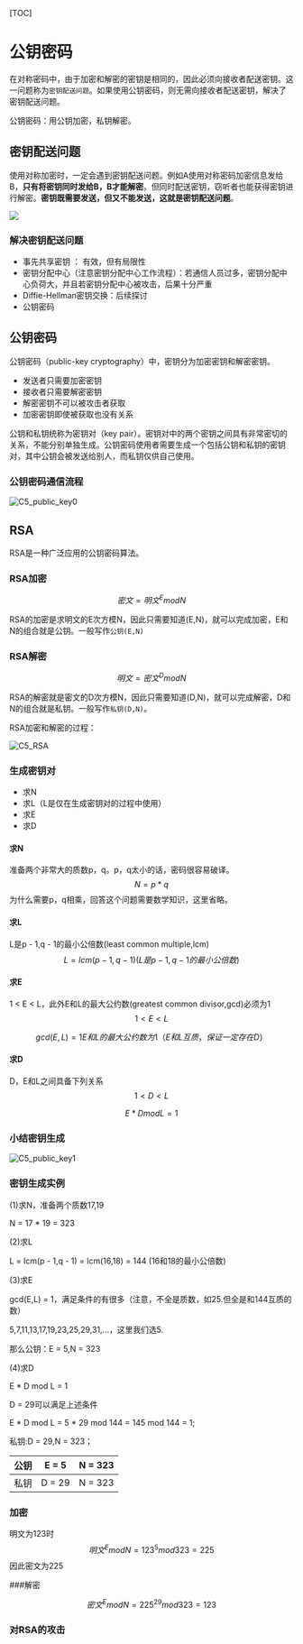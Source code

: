 [TOC]

# 公钥密码

在对称密码中，由于加密和解密的密钥是相同的，因此必须向接收者配送密钥。这一问题称为`密钥配送问题`。如果使用公钥密码，则无需向接收者配送密钥，解决了密钥配送问题。

公钥密码：用公钥加密，私钥解密。



## 密钥配送问题

使用对称加密时，一定会遇到密钥配送问题。例如A使用对称密码加密信息发给B，**只有将密钥同时发给B，B才能解密**。但同时配送密钥，窃听者也能获得密钥进行解密。**密钥既需要发送，但又不能发送，这就是密钥配送问题**。

![](image/C5_key_distrubution.png)

### 解决密钥配送问题

* 事先共享密钥 ： 有效，但有局限性
* 密钥分配中心（注意密钥分配中心工作流程）：若通信人员过多，密钥分配中心负荷大，并且若密钥分配中心被攻击，后果十分严重
* Diffie-Hellman密钥交换：后续探讨
* 公钥密码



## 公钥密码

公钥密码（public-key cryptography）中，密钥分为加密密钥和解密密钥。

* 发送者只需要加密密钥
* 接收者只需要解密密钥
* 解密密钥不可以被攻击者获取
* 加密密钥即使被获取也没有关系



公钥和私钥统称为密钥对（key pair）。密钥对中的两个密钥之间具有非常密切的关系，不能分别单独生成。公钥密码使用者需要生成一个包括公钥和私钥的密钥对，其中公钥会被发送给别人，而私钥仅供自己使用。



### 公钥密码通信流程

![C5_public_key0](image/C5_public_key0.png)



## RSA

RSA是一种广泛应用的公钥密码算法。



### RSA加密

$$
密文 = 明文^E mod N
$$

RSA的加密是求明文的E次方模N，因此只需要知道(E,N)，就可以完成加密，E和N的组合就是公钥。一般写作`公钥(E,N)`



### RSA解密

$$
明文 = 密文^D mod N
$$

RSA的解密就是密文的D次方模N，因此只需要知道(D,N)，就可以完成解密，D和N的组合就是私钥。一般写作`私钥(D,N)`。

RSA加密和解密的过程：

![C5_RSA](image/C5_RSA.png)





### 生成密钥对

* 求N
* 求L（L是仅在生成密钥对的过程中使用）
* 求E
* 求D

#### 求N

准备两个非常大的质数p，q。p，q太小的话，密码很容易破译。
$$
N = p * q
$$
为什么需要p，q相乘，回答这个问题需要数学知识，这里省略。



#### 求L

L是p - 1,q - 1的最小公倍数(least common multiple,lcm)
$$
L = lcm(p - 1,q - 1)   (L是p - 1,q - 1的最小公倍数)
$$


#### 求E

1 < E < L，此外E和L的最大公约数(greatest common divisor,gcd)必须为1
$$
1 < E < L
$$

$$
gcd(E,L) = 1      E和L的最大公约数为1（E和L互质，保证一定存在D）
$$



#### 求D

D，E和L之间具备下列关系
$$
1 < D < L
$$

$$
E * D mod L = 1
$$



### 小结密钥生成

![C5_public_key1](image/C5_public_key1.png)



### 密钥生成实例

(1)求N，准备两个质数17,19

N = 17 * 19 = 323

(2)求L

L = lcm(p - 1,q - 1) = lcm(16,18) = 144 (16和18的最小公倍数)

(3)求E

gcd(E,L) = 1，满足条件的有很多（注意，不全是质数，如25.但全是和144互质的数）

5,7,11,13,17,19,23,25,29,31,...，这里我们选5.

那么公钥：E = 5,N = 323

(4)求D

E * D mod L = 1

D = 29可以满足上述条件

E * D mod L = 5 * 29 mod 144 = 145 mod 144 = 1;

私钥:D = 29,N = 323；



| 公钥 | E = 5  | N = 323 |
| ---- | ------ | ------- |
| 私钥 | D = 29 | N = 323 |



### 加密

明文为123时
$$
明文^E mod N = 123^5 mod 323 = 225
$$
因此密文为225



###解密

$$
密文^E mod N =  225^29 mod 323 = 123
$$



### 对RSA的攻击


